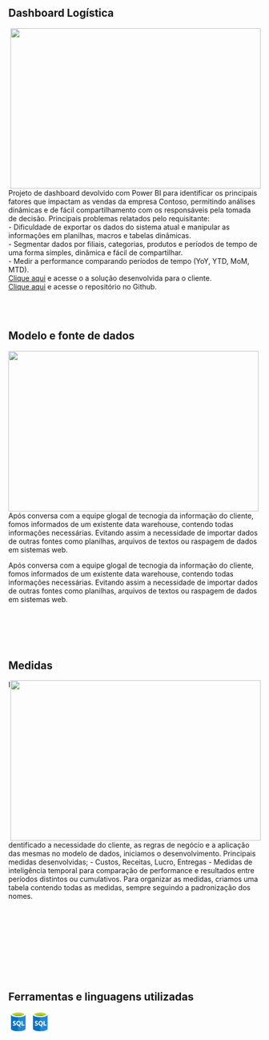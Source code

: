 ## Dashboard Logística
<img align="right" width="500" height="320" src="https://github.com/BruceFonseca/Portfolio/blob/main/projetos/contoso%2001.png?raw=true">
Projeto de dashboard devolvido com Power BI para identificar os principais fatores que impactam as vendas da empresa Contoso, permitindo análises dinâmicas e de fácil compartilhamento com os responsáveis pela tomada de decisão.
Principais problemas relatados pelo requisitante:<br>
- Dificuldade de exportar os dados do sistema atual e manipular as informações em planilhas, macros e tabelas dinâmicas.<br>
- Segmentar dados  por filiais, categorias, produtos e períodos de tempo de uma forma simples, dinâmica e fácil de compartilhar.<br>
- Medir a performance comparando períodos de tempo (YoY, YTD, MoM, MTD).
<br>
<a href="https://app.powerbi.com/view?r=eyJrIjoiMWJiY2QzMmYtNjdkOS00ODg3LTgzM2MtMTlkZWJjZWVmM2EzIiwidCI6IjQxNGU0N2Q2LTVhNGUtNDkzZS05OWJkLTUzMTYwZjJhYWY2ZiJ9" target="_blank">Clique aqui</a> e acesse o a solução desenvolvida para o cliente.
<br>
<a href="https://github.com/BruceFonseca/Contoso-Light/blob/main/README.md" target="_blank">Clique aqui</a> e acesse o repositório no Github.


<br><br>

## Modelo e fonte de dados 
<img align="left" width="500" height="320" src="https://github.com/BruceFonseca/Portfolio/blob/main/projetos/Captura%20de%20tela%202023-08-23%20202755.png?raw=true">
Após conversa com a equipe glogal de tecnogia da informação do cliente, fomos informados de um existente data warehouse, contendo todas informações necessárias. Evitando assim a necessidade de importar dados de outras fontes como planilhas, arquivos de textos ou raspagem de dados em sistemas web.

Após conversa com a equipe glogal de tecnogia da informação do cliente, fomos informados de um existente data warehouse, contendo todas informações necessárias. Evitando assim a necessidade de importar dados de outras fontes como planilhas, arquivos de textos ou raspagem de dados em sistemas web.

<br><br><br><br>

## Medidas
<img align="right" width="500" height="320" src="https://github.com/BruceFonseca/Portfolio/blob/main/projetos/Captura%20de%20tela%202023-08-23%20214725.png?raw=true">
Identificado a necessidade do cliente, as regras de negócio e a aplicação das mesmas no modelo de dados, iniciamos o desenvolvimento.
Principais medidas desenvolvidas;
 - Custos, Receitas, Lucro, Entregas
 -  Medidas de inteligência temporal para comparação de performance e resultados entre períodos distintos ou cumulativos.
Para organizar as medidas, criamos uma tabela contendo todas as medidas, sempre seguindo a padronização dos nomes.


<br><br><br><br><br><br><br><br>

## Ferramentas e linguagens utilizadas
<div style="display: inline_block">
    <img align="center" alt="SQL" height="40" width="40" src="https://github.com/BruceFonseca/ferramentas/blob/main/logo.png?raw=true">
    <img align="center" alt="Power BI" height="40" width="40" src="https://github.com/BruceFonseca/ferramentas/blob/main/logo.png?raw=true">
